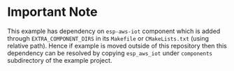 
# Important Note

This example has dependency on `esp-aws-iot` component which is added through `EXTRA_COMPONENT_DIRS` in its `Makefile` or `CMakeLists.txt` (using relative path). Hence if example is moved outside of this repository then this dependency can be resolved by copying `esp_aws_iot` under `components` subdirectory of the example project.
